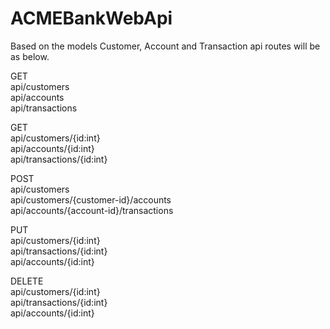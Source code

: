 # ACMEBankWebApi

Based on the models Customer, Account and Transaction api routes will be as below.

GET  
api/customers  
api/accounts  
api/transactions  

GET  
api/customers/{id:int}  
api/accounts/{id:int}  
api/transactions/{id:int}  

POST  
api/customers  
api/customers/{customer-id}/accounts  
api/accounts/{account-id}/transactions  

PUT  
api/customers/{id:int}  
api/transactions/{id:int}  
api/accounts/{id:int}  

DELETE  
api/customers/{id:int}  
api/transactions/{id:int}  
api/accounts/{id:int}  
